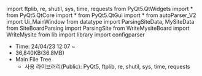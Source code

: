 import ftplib, re, shutil, sys, time, requests
from PyQt5.QtWidgets import *
from PyQt5.QtCore import *
from PyQt5.QtGui import *
from autoParser_V2 import Ui_MainWindow
from datatype import ParsingSiteData, MySiteData
from SiteBoardParsing import ParsingSite
from WriteMysiteBoard import WriteMysite
from lib import library
import configparser
- Time: 24/04/23 12:07 ~
- 36,840KB(36.8MB)
- Main File Tree
	- 사용 라이브러리(Public): PyQt5, ftplib, re, shutil, sys, time, requests